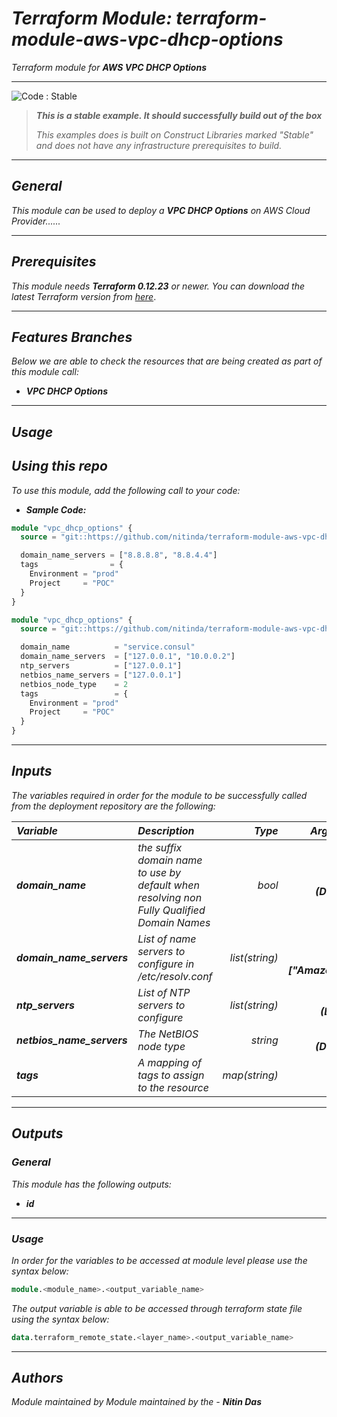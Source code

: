 # _Terraform Module: terraform-module-aws-vpc-dhcp-options_
_Terraform module for_ **_AWS VPC DHCP Options_**


<!--BEGIN STABILITY BANNER-->
---

![_Code : Stable_](https://img.shields.io/badge/Code-Stable-brightgreen?style=for-the-badge&logo=github)

> **_This is a stable example. It should successfully build out of the box_**
>
> _This examples does is built on Construct Libraries marked "Stable" and does not have any infrastructure prerequisites to build._

---
<!--END STABILITY BANNER-->

## _General_

_This module can be used to deploy a_ **_VPC DHCP Options_** _on AWS Cloud Provider......_


---

## _Prerequisites_

_This module needs **_Terraform 0.12.23_** or newer._
_You can download the latest Terraform version from_ [_here_](https://www.terraform.io/downloads.html).



---

## _Features Branches_

_Below we are able to check the resources that are being created as part of this module call:_

- **_VPC DHCP Options_**


---

## _Usage_

## _Using this repo_

_To use this module, add the following call to your code:_

- **_Sample Code:_**

```tf
module "vpc_dhcp_options" {
  source = "git::https://github.com/nitinda/terraform-module-aws-vpc-dhcp-options.git?ref=master"

  domain_name_servers = ["8.8.8.8", "8.8.4.4"]
  tags                = {
    Environment = "prod"
    Project     = "POC"
  }
}

```

```tf
module "vpc_dhcp_options" {
  source = "git::https://github.com/nitinda/terraform-module-aws-vpc-dhcp-options.git?ref=master"

  domain_name          = "service.consul"
  domain_name_servers  = ["127.0.0.1", "10.0.0.2"]
  ntp_servers          = ["127.0.0.1"]
  netbios_name_servers = ["127.0.0.1"]
  netbios_node_type    = 2
  tags                 = {
    Environment = "prod"
    Project     = "POC"
  }
}

```


---

## _Inputs_

_The variables required in order for the module to be successfully called from the deployment repository are the following:_

|**_Variable_** | **_Description_** | **_Type_** | **_Argument Status_** |
|:----|:----|-----:|:---:|
| **_domain\_name_** | _the suffix domain name to use by default when <br/> resolving non Fully Qualified Domain Names_ | _bool_ | **_Optional <br/> (Default - null)_** |
| **_domain\_name\_servers_** | _List of name servers to configure in /etc/resolv.conf_ | _list(string)_ | **_Optional <br/> (Default - ["AmazonProvidedDNS"])_** |
| **_ntp\_servers_** | _List of NTP servers to configure_ | _list(string)_ | **_Optional <br/> (Default - [])_** |
| **_netbios\_name\_servers_** | _The NetBIOS node type_ | _string_ | **_Optional <br/> (Default - null)_** |
| **_tags_** | _A mapping of tags to assign to the resource_ | _map(string)_ | **_Required_** |


---


## _Outputs_

### _General_

_This module has the following outputs:_

* **_id_**


---

### _Usage_

_In order for the variables to be accessed at module level please use the syntax below:_

```tf
module.<module_name>.<output_variable_name>
```


_The output variable is able to be accessed through terraform state file using the syntax below:_

```tf
data.terraform_remote_state.<layer_name>.<output_variable_name>
```

---



## _Authors_

_Module maintained by Module maintained by the -_ **_Nitin Das_**
